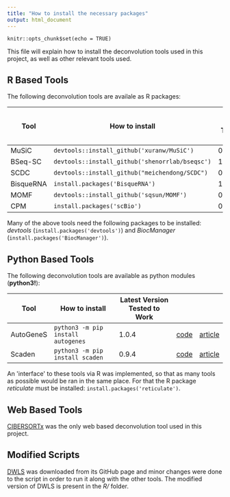 ```yaml
---
title: "How to install the necessary packages"
output: html_document
---
```


```{r setup, include=FALSE}
knitr::opts_chunk$set(echo = TRUE)
```

This file will explain how to install the deconvolution tools used in this project, as well as other relevant tools used.

## R Based Tools

The following deconvolution tools are availale as R packages:

| Tool      | How to install                                  | Latest Version Tested to Work |           |             |
| --------  | ----------------------------------------------- | ----------------------------- | --------- | ----------- |
| MuSiC     | `devtools::install_github('xuranw/MuSiC')`      | 0.1.1                         | [code](https://xuranw.github.io/MuSiC/index.html)  | [article](https://doi.org/10.1038/s41467-018-08023-x) |
| BSeq-SC   | `devtools::install_github('shenorrlab/bseqsc')` | 1.0                           | [code](https://shenorrlab.github.io/bseqsc/index.html)  | [article](https://doi.org/10.1016/j.cels.2016.08.011) |
| SCDC      | `devtools::install_github("meichendong/SCDC")`  | 0.0.0.9000                    | [code](https://meichendong.github.io/SCDC/index.html)  | [article](https://doi.org/10.1093/bib/bbz166) |
| BisqueRNA | `install.packages('BisqueRNA')`                 | 1.0.4                         | [code](https://github.com/cozygene/bisque)  | [article](https://doi.org/10.1038/s41467-020-15816-6) |
| MOMF      | `devtools::install_github('sqsun/MOMF')`        | 0.2.0                         | [code](https://github.com/sqsun/MOMF)  | [article](https://doi.org/10.3390/cells8101161) |
| CPM       | `install.packages('scBio')`                     | 0.1.6                         | [code](https://github.com/amitfrish/scBio)  | [article](https://doi.org/10.1038/s41592-019-0355-5) |

Many of the above tools need the following packages to be installed: *devtools* (`install.packages('devtools')`) and *BiocManager* (`install.packages('BiocManager')`).


## Python Based Tools

The following deconvolution tools are available as python modules (**python3!**):

| Tool      | How to install                     | Latest Version Tested to Work |           |             |
| --------  | ---------------------------------- | ----------------------------- | --------- | ----------- |
| AutoGeneS | `python3 -m pip install autogenes` | 1.0.4                         | [code](https://github.com/theislab/AutoGeneS)  | [article](https://doi.org/10.1101/2020.02.21.940650) |
| Scaden    | `python3 -m pip install scaden`    | 0.9.4                         | [code](https://github.com/KevinMenden/scaden)  | [article](https://doi.org/10.1126/sciadv.aba2619) |

An 'interface' to these tools via R was implemented, so that as many tools as possible would be ran in the same place. For that the R package *reticulate* must be installed: `install.packages('reticulate')`.

## Web Based Tools

[CIBERSORTx](https://cibersortx.stanford.edu) was the only web based deconvolution tool used in this project. 

## Modified Scripts

[DWLS](https://github.com/dtsoucas/DWLS) was downloaded from its GitHub page and minor changes were done to the script in order to run it along with the other tools. The modified version of DWLS is present in the *R/* folder.






